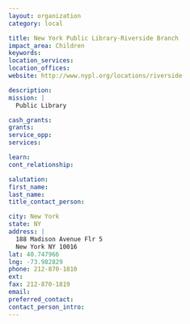 ```yaml
---
layout: organization
category: local

title: New York Public Library-Riverside Branch
impact_area: Children
keywords: 
location_services: 
location_offices: 
website: http://www.nypl.org/locations/riverside

description: 
mission: |
  Public Library

cash_grants: 
grants: 
service_opp: 
services: 

learn: 
cont_relationship: 

salutation: 
first_name: 
last_name: 
title_contact_person: 

city: New York
state: NY
address: |
  188 Madison Avenue Flr 5  
  New York NY 10016
lat: 40.747966
lng: -73.982829
phone: 212-870-1810
ext: 
fax: 212-870-1819
email: 
preferred_contact: 
contact_person_intro: 
---
```


